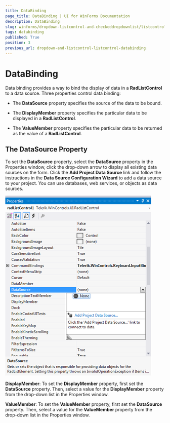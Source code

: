 ```yaml
---
title: DataBinding
page_title: DataBinding | UI for WinForms Documentation
description: DataBinding
slug: winforms/dropdown-listcontrol-and-checkeddropdownlist/listcontrol/databinding
tags: databinding
published: True
position: 3
previous_url: dropdown-and-listcontrol-listcontrol-databinding
---
```


# DataBinding
 
Data binding provides a way to bind the display of data in a __RadListControl__ to a data source. Three properties control data binding:

* The __DataSource__ property specifies the source of the data to be bound.

* The __DisplayMember__ property specifies the particular data to be displayed in a __RadListControl__.

* The __ValueMember__ property specifies the particular data to be returned as the value of a __RadListControl__.

## The DataSource Property

To set the __DataSource__ property, select the __DataSource__ property in the Properties window, click the drop-down arrow to display all existing data sources on the form. Click the __Add Project Data Source__ link and follow the instructions in the __Data Source Configuration Wizard__ to add a data source to your project. You can use databases, web services, or objects as data sources.

![dropdown-and-listcontrol-listcontrol-databinding 002](images/dropdown-and-listcontrol-listcontrol-databinding002.png)

__DisplayMember__: To set the __DisplayMember__ property, first set the __DataSource__ property. Then, select a value for the __DisplayMember__ property from the drop-down list in the Properties window.

__ValueMember__: To set the __ValueMember__ property, first set the __DataSource__ property. Then, select a value for the __ValueMember__ property from the drop-down list in the Properties window.

